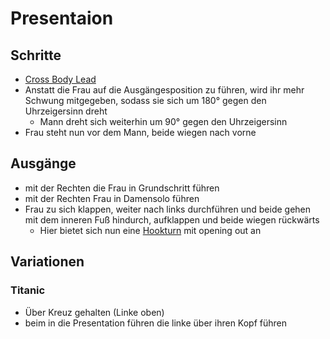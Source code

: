 # Presentaion

## Schritte

- [Cross Body Lead](Cross%20Body%20Lead.md)
- Anstatt die Frau auf die Ausgängesposition zu führen, wird ihr mehr Schwung mitgegeben, sodass sie sich um 180° gegen den Uhrzeigersinn dreht
    - Mann dreht sich weiterhin um 90° gegen den Uhrzeigersinn
- Frau steht nun vor dem Mann, beide wiegen nach vorne

## Ausgänge

- mit der Rechten die Frau in Grundschritt führen
- mit der Rechten Frau in Damensolo führen
- Frau zu sich klappen, weiter nach links durchführen und beide gehen mit dem inneren Fuß hindurch, aufklappen und beide wiegen rückwärts
    - Hier bietet sich nun eine [Hookturn](Basics.md#hookturn) mit opening out an

## Variationen

### Titanic

- Über Kreuz gehalten (Linke oben)
- beim in die Presentation führen die linke über ihren Kopf führen
